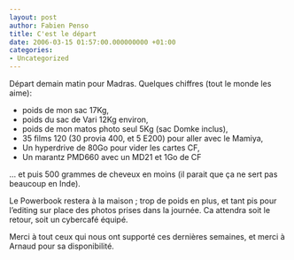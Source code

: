 ```yaml
---
layout: post
author: Fabien Penso
title: C'est le départ
date: 2006-03-15 01:57:00.000000000 +01:00
categories:
- Uncategorized
---
```

<p>Départ demain matin pour Madras. Quelques chiffres (tout le monde les aime): </p>

<ul>
<li>poids de mon sac 17Kg, </li>
<li>poids du sac de Vari 12Kg environ, </li>
<li>poids de mon matos photo seul 5Kg (sac Domke inclus), </li>
<li>35 films 120 (30 provia 400, et 5 E200) pour aller avec le Mamiya,</li>
<li>Un hyperdrive de 80Go pour vider les cartes CF,</li>
<li>Un marantz PMD660 avec un MD21 et 1Go de CF</li>
</ul>

<p>… et puis 500 grammes de cheveux en moins (il parait que ça ne sert pas beaucoup en Inde).</p>

<p>Le Powerbook restera à la maison ; trop de poids en plus, et tant pis pour l’editing sur place des photos prises dans la journée. Ca attendra soit le retour, soit un cybercafé équipé.</p>

<p>Merci à tout ceux qui nous ont supporté ces dernières semaines, et merci à Arnaud pour sa disponibilité.</p>
